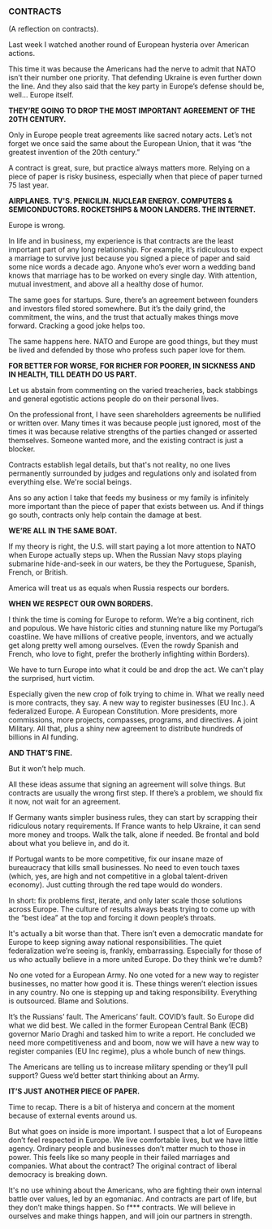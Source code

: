 ### CONTRACTS

(A reflection on contracts).

Last week I watched another round of European hysteria over American actions.

This time it was because the Americans had the nerve to admit that NATO isn’t their number one priority. That defending Ukraine is even further down the line. And they also said that the key party in Europe’s defense should be, well… Europe itself.

**THEY’RE GOING TO DROP THE MOST IMPORTANT AGREEMENT OF THE 20TH CENTURY.**

Only in Europe people treat agreements like sacred notary acts. Let’s not forget we once said the same about the European Union, that it was “the greatest invention of the 20th century.”

A contract is great, sure, but practice always matters more. Relying on a piece of paper is risky business, especially when that piece of paper turned 75 last year. 

**AIRPLANES. TV'S. PENICILIN. NUCLEAR ENERGY. COMPUTERS & SEMICONDUCTORS. ROCKETSHIPS & MOON LANDERS. THE INTERNET.**

Europe is wrong.

In life and in business, my experience is that contracts are the least important part of any long relationship. For example, it’s ridiculous to expect a marriage to survive just because you signed a piece of paper and said some nice words a decade ago. Anyone who’s ever worn a wedding band knows that marriage has to be worked on every single day. With attention, mutual investment, and above all a healthy dose of humor.

The same goes for startups. Sure, there’s an agreement between founders and investors filed stored somewhere. But it’s the daily grind, the commitment, the wins, and the trust that actually makes things move forward. Cracking a good joke helps too. 

The same happens here. NATO and Europe are good things, but they must be lived and defended by those who profess such paper love for them.

**FOR BETTER FOR WORSE, FOR RICHER FOR POORER, IN SICKNESS AND IN HEALTH, TILL DEATH DO US PART.**

Let us abstain from commenting on the varied treacheries, back stabbings and general egotistic actions people do on their personal lives.

On the professional front, I have seen shareholders agreements be nullified or written over. Many times it was because people just ignored, most of the times it was because relative strengths of the parties changed or asserted themselves. Someone wanted more, and the existing contract is just a blocker.

Contracts establish legal details, but that's not reality, no one lives permanently surrounded by judges and regulations only and isolated from everything else. We're social beings.

Ans so any action I take that feeds my business or my family is infinitely more important than the piece of paper that exists between us. And if things go south, contracts only help contain the damage at best.

**WE’RE ALL IN THE SAME BOAT.**

If my theory is right, the U.S. will start paying a lot more attention to NATO when Europe actually steps up. When the Russian Navy stops playing submarine hide-and-seek in our waters, be they the Portuguese, Spanish, French, or British.

America will treat us as equals when Russia respects our borders.

**WHEN WE RESPECT OUR OWN BORDERS.**

I think the time is coming for Europe to reform. We’re a big continent, rich and populous. We have historic cities and stunning nature like my Portugal’s coastline. We have millions of creative people, inventors, and we actually get along pretty well among ourselves. (Even the rowdy Spanish and French, who love to fight, prefer the brotherly infighting within Borders).

We have to turn Europe into what it could be and drop the act. We can't play the surprised, hurt victim.

Especially given the new crop of folk trying to chime in. What we really need is more contracts, they say. A new way to register businesses (EU Inc.). A federalized Europe. A European Constitution. More presidents, more commissions, more projects, compasses, programs, and directives. A joint Military. All that, plus a shiny new agreement to distribute hundreds of billions in AI funding.

**AND THAT’S FINE.**

But it won’t help much.

All these ideas assume that signing an agreement will solve things. But contracts are usually the wrong first step. If there’s a problem, we should fix it now, not wait for an agreement.

If Germany wants simpler business rules, they can start by scrapping their ridiculous notary requirements. If France wants to help Ukraine, it can send more money and troops. Walk the talk, alone if needed. Be frontal and bold about what you believe in, and do it. 

If Portugal wants to be more competitive, fix our insane maze of bureaucracy that kills small businesses. No need to even touch taxes (which, yes, are high and not competitive in a global talent-driven economy). Just cutting through the red tape would do wonders.

In short: fix problems first, iterate, and only later scale those solutions across Europe. The culture of results always beats trying to come up with the “best idea” at the top and forcing it down people’s throats.

It's actually a bit worse than that. There isn’t even a democratic mandate for Europe to keep signing away national responsibilities. The quiet federalization we’re seeing is, frankly, embarrassing. Especially for those of us who actually believe in a more united Europe. Do they think we're dumb? 

No one voted for a European Army. No one voted for a new way to register businesses, no matter how good it is. These things weren’t election issues in any country. No one is stepping up and taking responsibility. Everything is outsourced. Blame and Solutions.

It’s the Russians’ fault. The Americans’ fault. COVID’s fault. So Europe did what we did best. We called in the former European Central Bank (ECB) governor Mario Draghi and tasked him to write a report. He concluded we need more competitiveness and and boom, now we will have a new way to register companies (EU Inc regime), plus a whole bunch of new things.

The Americans are telling us to increase military spending or they’ll pull support? Guess we’d better start thinking about an Army.

**IT’S JUST ANOTHER PIECE OF PAPER.**

Time to recap. There is a bit of histerya and concern at the moment because of external events around us. 

But what goes on inside is more important. I suspect that a lot of Europeans don’t feel respected in Europe. We live comfortable lives, but we have little agency. Ordinary people and businesses don’t matter much to those in power. This feels like so many people in their failed marriages and companies. What about the contract? The original contract of liberal democracy is breaking down. 

It's no use whining about the Americans, who are fighting their own internal battle over values, led by an egomaniac. And contracts are part of life, but they don’t make things happen. So f*** contracts. We will believe in ourselves and make things happen, and will join our partners in strength.
